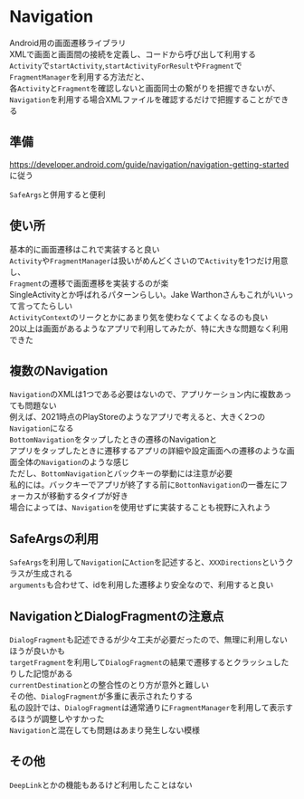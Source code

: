 # Navigation

Android用の画面遷移ライブラリ  
XMLで画面と画面間の接続を定義し、コードから呼び出して利用する  
`Activity`で`startActivity`,`startActivityForResult`や`Fragment`で`FragmentManager`を利用する方法だと、  
各`Activity`と`Fragment`を確認しないと画面同士の繋がりを把握できないが、  
`Navigation`を利用する場合XMLファイルを確認するだけで把握することができる


## 準備

https://developer.android.com/guide/navigation/navigation-getting-started
に従う

`SafeArgs`と併用すると便利


## 使い所

基本的に画面遷移はこれで実装すると良い  
`Activity`や`FragmentManager`は扱いがめんどくさいので`Activity`を1つだけ用意し、  
`Fragment`の遷移で画面遷移を実装するのが楽  
SingleActivityとか呼ばれるパターンらしい。Jake Warthonさんもこれがいいって言ってたらしい  
`ActivityContext`のリークとかにあまり気を使わなくてよくなるのも良い  
20以上は画面があるようなアプリで利用してみたが、特に大きな問題なく利用できた


## 複数のNavigation

`Navigation`のXMLは1つである必要はないので、アプリケーション内に複数あっても問題ない  
例えば、2021時点のPlayStoreのようなアプリで考えると、大きく2つの`Navigation`になる  
`BottomNavigation`をタップしたときの遷移のNavigationと  
アプリをタップしたときに遷移するアプリの詳細や設定画面への遷移のような画面全体の`Navigation`のような感じ  
ただし、`BottomNavigation`とバックキーの挙動には注意が必要  
私的には。バックキーでアプリが終了する前に`BottonNavigation`の一番左にフォーカスが移動するタイプが好き  
場合によっては、`Navigation`を使用せずに実装することも視野に入れよう


## SafeArgsの利用

`SafeArgs`を利用して`Navigation`に`Action`を記述すると、`XXXDirections`というクラスが生成される  
`arguments`も合わせて、idを利用した遷移より安全なので、利用すると良い


## NavigationとDialogFragmentの注意点

`DialogFragment`も記述できるが少々工夫が必要だったので、無理に利用しないほうが良いかも  
`targetFragment`を利用して`DialogFragment`の結果で遷移するとクラッシュしたりした記憶がある  
`currentDestination`との整合性のとり方が意外と難しい  
その他、`DialogFragment`が多重に表示されたりする  
私の設計では、`DialogFragment`は通常通りに`FragmentManager`を利用して表示するほうが調整しやすかった  
`Navigation`と混在しても問題はあまり発生しない模様

## その他

`DeepLink`とかの機能もあるけど利用したことはない  

